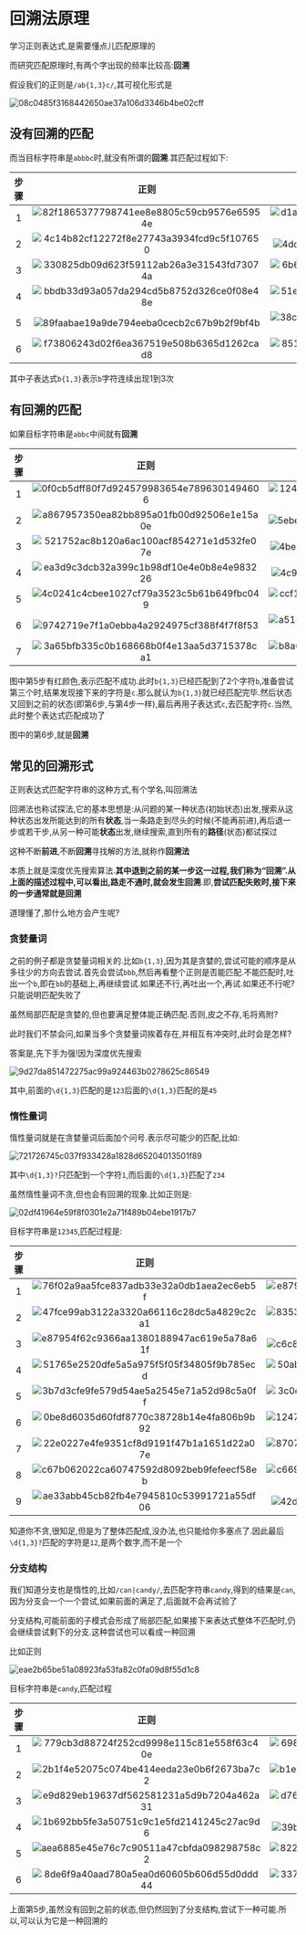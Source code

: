 # 回溯法原理

学习正则表达式,是需要懂点儿匹配原理的

而研究匹配原理时,有两个字出现的频率比较高:**回溯**

假设我们的正则是`/ab{1,3}c/`,其可视化形式是

![08c0485f3168442650ae37a106d3346b4be02cff](Assets/08c0485f3168442650ae37a106d3346b4be02cff.png)

## 没有回溯的匹配

而当目标字符串是`abbbc`时,就没有所谓的**回溯**.其匹配过程如下:

| 步骤  |                                               正则                                               |                                               文本                                               |
| :---: | :----------------------------------------------------------------------------------------------: | :----------------------------------------------------------------------------------------------: |
|   1   | ![82f1865377798741ee8e8805c59cb9576e65954e](Assets/82f1865377798741ee8e8805c59cb9576e65954e.png) | ![d1a417e210f391b557b95a4fb2b4f983d50c8054](Assets/d1a417e210f391b557b95a4fb2b4f983d50c8054.png) |
|   2   | ![4c14b82cf12272f8e27743a3934fcd9c5f107650](Assets/4c14b82cf12272f8e27743a3934fcd9c5f107650.png) | ![4dcfc861afd2eff76d26f97351e35c76c927ad1e](Assets/4dcfc861afd2eff76d26f97351e35c76c927ad1e.png) |
|   3   | ![330825db09d623f59112ab26a3e31543fd73074a](Assets/330825db09d623f59112ab26a3e31543fd73074a.png) | ![6b625809f8ef3deb1187aa9f6de4b4c4a7220ede](Assets/6b625809f8ef3deb1187aa9f6de4b4c4a7220ede.png) |
|   4   | ![bbdb33d93a057da294cd5b8752d326ce0f08e48e](Assets/bbdb33d93a057da294cd5b8752d326ce0f08e48e.png) | ![51e8a34a76c3c0c9037dc571b7b3019446554a73](Assets/51e8a34a76c3c0c9037dc571b7b3019446554a73.png) |
|   5   | ![89faabae19a9de794eeba0cecb2c67b9b2f9bf4b](Assets/89faabae19a9de794eeba0cecb2c67b9b2f9bf4b.png) | ![38c44e3f207cea6846fbe960b261b665e8686d2d](Assets/38c44e3f207cea6846fbe960b261b665e8686d2d.png) |
|   6   | ![f73806243d02f6ea367519e508b6365d1262cad8](Assets/f73806243d02f6ea367519e508b6365d1262cad8.png) | ![851260e55531d61eafbea6d92320a0159694c7a6](Assets/851260e55531d61eafbea6d92320a0159694c7a6.png) |

其中子表达式`b{1,3}`表示`b`字符连续出现1到3次

## 有回溯的匹配

如果目标字符串是`abbc`中间就有**回溯**

| 步骤  |                                               正则                                               |                                               文本                                               |
| :---: | :----------------------------------------------------------------------------------------------: | :----------------------------------------------------------------------------------------------: |
|   1   | ![0f0cb5dff80f7d924579983654e7896301494606](Assets/0f0cb5dff80f7d924579983654e7896301494606.png) | ![1243f3508635d358fe1b7c2f174cab42b3475571](Assets/1243f3508635d358fe1b7c2f174cab42b3475571.png) |
|   2   | ![a867957350ea82bb895a01fb00d92506e1e15a0e](Assets/a867957350ea82bb895a01fb00d92506e1e15a0e.png) | ![5ebe76407fa5a92bae50a593eb6859fed4c37e45](Assets/5ebe76407fa5a92bae50a593eb6859fed4c37e45.png) |
|   3   | ![521752ac8b120a6ac100acf854271e1d532fe07e](Assets/521752ac8b120a6ac100acf854271e1d532fe07e.png) | ![4bed40bfe8cb43edfaea4dc9661123c28dab7f62](Assets/4bed40bfe8cb43edfaea4dc9661123c28dab7f62.png) |
|   4   | ![ea3d9c3dcb32a399c1b98df10e4e0b8e4e983226](Assets/ea3d9c3dcb32a399c1b98df10e4e0b8e4e983226.png) | ![4c985724247c053fc3de8ff22f198625f22125fe](Assets/4c985724247c053fc3de8ff22f198625f22125fe.png) |
|   5   | ![4c0241c4cbee1027cf79a3523c5b61b649fbc049](Assets/4c0241c4cbee1027cf79a3523c5b61b649fbc049.png) | ![ccf159593101b2a8393d77ebe9852cf5c37bd1cb](Assets/ccf159593101b2a8393d77ebe9852cf5c37bd1cb.png) |
|   6   | ![9742719e7f1a0ebba4a2924975cf388f4f7f8f53](Assets/9742719e7f1a0ebba4a2924975cf388f4f7f8f53.png) | ![a51461eedc41f293f40d095381b87ca4196d8573](Assets/a51461eedc41f293f40d095381b87ca4196d8573.png) |
|   7   | ![3a65bfb335c0b168668b0f4e13aa5d3715378ca1](Assets/3a65bfb335c0b168668b0f4e13aa5d3715378ca1.png) | ![b8a60b99a12397d01a2469980251c940019e442b](Assets/b8a60b99a12397d01a2469980251c940019e442b.png) |

图中第5步有红颜色,表示匹配不成功.此时`b{1,3}`已经匹配到了2个字符`b`,准备尝试第三个时,结果发现接下来的字符是`c`.那么就认为`b{1,3}`就已经匹配完毕.然后状态又回到之前的状态(即第6步,与第4步一样),最后再用子表达式`c`,去匹配字符`c`.当然,此时整个表达式匹配成功了

图中的第6步,就是**回溯**

## 常见的回溯形式

正则表达式匹配字符串的这种方式,有个学名,叫回溯法

回溯法也称试探法,它的基本思想是:从问题的某一种状态(初始状态)出发,搜索从这种状态出发所能达到的所有**状态**,当一条路走到尽头的时候(不能再前进),再后退一步或若干步,从另一种可能**状态**出发,继续搜索,直到所有的**路径**(状态)都试探过

这种不断**前进**,不断**回溯**寻找解的方法,就称作**回溯法**

本质上就是深度优先搜索算法.**其中退到之前的某一步这一过程,我们称为“回溯”.**从上面的描述过程中,可以看出,路走不通时,就会发生**回溯**.即,**尝试匹配失败时,接下来的一步通常就是回溯**

道理懂了,那什么地方会产生呢?

### 贪婪量词

之前的例子都是贪婪量词相关的.比如`b{1,3}`,因为其是贪婪的,尝试可能的顺序是从多往少的方向去尝试.首先会尝试`bbb`,然后再看整个正则是否能匹配.不能匹配时,吐出一个`b`,即在`bb`的基础上,再继续尝试.如果还不行,再吐出一个,再试.如果还不行呢?只能说明匹配失败了

虽然局部匹配是贪婪的,但也要满足整体能正确匹配.否则,皮之不存,毛将焉附?

此时我们不禁会问,如果当多个贪婪量词挨着存在,并相互有冲突时,此时会是怎样?

答案是,先下手为强!因为深度优先搜索

![9d27da851472275ac99a924463b0278625c86549](Assets/9d27da851472275ac99a924463b0278625c86549.png)

其中,前面的`\d{1,3}`匹配的是`123`后面的`\d{1,3}`匹配的是`45`

### 惰性量词

惰性量词就是在贪婪量词后面加个问号.表示尽可能少的匹配,比如:

![721726745c037f933428a1828d65204013501f89](Assets/721726745c037f933428a1828d65204013501f89.png)

其中`\d{1,3}?`只匹配到一个字符`1`,而后面的`\d{1,3}`匹配了`234`

虽然惰性量词不贪,但也会有回溯的现象.比如正则是:

![02df41964e59f8f0301e2a71f489b04ebe1917b7](Assets/02df41964e59f8f0301e2a71f489b04ebe1917b7.png)

目标字符串是`12345`,匹配过程是:

| 步骤  |                                               正则                                               |                                               文本                                               |
| :---: | :----------------------------------------------------------------------------------------------: | :----------------------------------------------------------------------------------------------: |
|   1   | ![76f02a9aa5fce837adb33e32a0db1aea2ec6eb5f](Assets/76f02a9aa5fce837adb33e32a0db1aea2ec6eb5f.png) | ![e87954f62c9366aa1380188947ac619e5a78a61f](Assets/bbcf235cf51e7b6c31dac1f4507fe268f11ee144.png) |
|   2   | ![47fce99ab3122a3320a66116c28dc5a4829c2ca1](Assets/47fce99ab3122a3320a66116c28dc5a4829c2ca1.png) | ![83531b70cae629e3ce568b071bee11516a219eae](Assets/83531b70cae629e3ce568b071bee11516a219eae.png) |
|   3   | ![e87954f62c9366aa1380188947ac619e5a78a61f](Assets/e87954f62c9366aa1380188947ac619e5a78a61f.png) | ![c6c826ce7cb7261e1fce5efda1a006c9cf038ced](Assets/c6c826ce7cb7261e1fce5efda1a006c9cf038ced.png) |
|   4   | ![51765e2520dfe5a5a975f5f05f34805f9b785ecd](Assets/51765e2520dfe5a5a975f5f05f34805f9b785ecd.png) | ![50ab1e3bb60ba1b49b177902aee024ce09b89f19](Assets/50ab1e3bb60ba1b49b177902aee024ce09b89f19.png) |
|   5   | ![3b7d3cfe9fe579d54ae5a2545e71a52d98c5a0ff](Assets/3b7d3cfe9fe579d54ae5a2545e71a52d98c5a0ff.png) | ![3c0eaf162b11a8b0d70cb7926879e16e3f101998](Assets/3c0eaf162b11a8b0d70cb7926879e16e3f101998.png) |
|   6   | ![0be8d6035d60fdf8770c38728b14e4fa806b9b92](Assets/0be8d6035d60fdf8770c38728b14e4fa806b9b92.png) | ![124701f7c154d22f535406c1baf721a000c048a2](Assets/124701f7c154d22f535406c1baf721a000c048a2.png) |
|   7   | ![22e0227e4fe9351cf8d9191f47b1a1651d22a07e](Assets/22e0227e4fe9351cf8d9191f47b1a1651d22a07e.png) | ![87075e86b72f8c27c8e871c91baf0b60150f84d6](Assets/87075e86b72f8c27c8e871c91baf0b60150f84d6.png) |
|   8   | ![c67b062022ca60747592d8092beb9fefeecf58eb](Assets/c67b062022ca60747592d8092beb9fefeecf58eb.png) | ![c669ef87794974405dfbfd64bf198b509344d2a4](Assets/c669ef87794974405dfbfd64bf198b509344d2a4.png) |
|   9   | ![ae33abb45cb82fb4e7945810c53991721a55df06](Assets/ae33abb45cb82fb4e7945810c53991721a55df06.png) | ![42d1f10dfab7d7ba0f2461ea22c0bfaf88fe2f4f](Assets/42d1f10dfab7d7ba0f2461ea22c0bfaf88fe2f4f.png) |

知道你不贪,很知足,但是为了整体匹配成,没办法,也只能给你多塞点了.因此最后`\d{1,3}?`匹配的字符是`12`,是两个数字,而不是一个

### 分支结构

我们知道分支也是惰性的,比如`/can|candy/`,去匹配字符串`candy`,得到的结果是`can`,因为分支会一个一个尝试,如果前面的满足了,后面就不会再试验了

分支结构,可能前面的子模式会形成了局部匹配,如果接下来表达式整体不匹配时,仍会继续尝试剩下的分支.这种尝试也可以看成一种回溯

比如正则

![eae2b65be51a08923fa53fa82c0fa09d8f55d1c8](Assets/eae2b65be51a08923fa53fa82c0fa09d8f55d1c8.png)

目标字符串是`candy`,匹配过程

| 步骤  |                                               正则                                               |                                               文本                                               |
| :---: | :----------------------------------------------------------------------------------------------: | :----------------------------------------------------------------------------------------------: |
|   1   | ![779cb3d88724f252cd9998e115c81e558f63c40e](Assets/779cb3d88724f252cd9998e115c81e558f63c40e.png) | ![69806d335f88e35bcffeb3cd390251391d3e63f8](Assets/69806d335f88e35bcffeb3cd390251391d3e63f8.png) |
|   2   | ![2b1f4e52075c074be414eeda23e0b6f2673ba7c2](Assets/2b1f4e52075c074be414eeda23e0b6f2673ba7c2.png) | ![b1ef3675b6cfa573046f349119d97146a13614c0](Assets/b1ef3675b6cfa573046f349119d97146a13614c0.png) |
|   3   | ![e9d829eb19637df562581231a5d9b7204a462a31](Assets/e9d829eb19637df562581231a5d9b7204a462a31.png) | ![d76d6442d0598a24752470fa7e568f02ff5de7d4](Assets/d76d6442d0598a24752470fa7e568f02ff5de7d4.png) |
|   4   | ![1b692bb5fe3a50751c9c1e5fd2141245c27ac9d6](Assets/1b692bb5fe3a50751c9c1e5fd2141245c27ac9d6.png) | ![39bfc3e333aaf81fe57eda79bc8576b478bffad4](Assets/39bfc3e333aaf81fe57eda79bc8576b478bffad4.png) |
|   5   | ![aea6885e45e76c7c90511a47cbfda098298758c2](Assets/aea6885e45e76c7c90511a47cbfda098298758c2.png) | ![822e74c734b83eadd66631fb371547263ea0658e](Assets/822e74c734b83eadd66631fb371547263ea0658e.png) |
|   6   | ![8de6f9a40aad780a5ea0d60605b606d55d0ddd44](Assets/8de6f9a40aad780a5ea0d60605b606d55d0ddd44.png) | ![33778d55b8203e60d1821ea62a47adf87c5c628f](Assets/33778d55b8203e60d1821ea62a47adf87c5c628f.png) |

上面第5步,虽然没有回到之前的状态,但仍然回到了分支结构,尝试下一种可能.所以,可以认为它是一种回溯的
